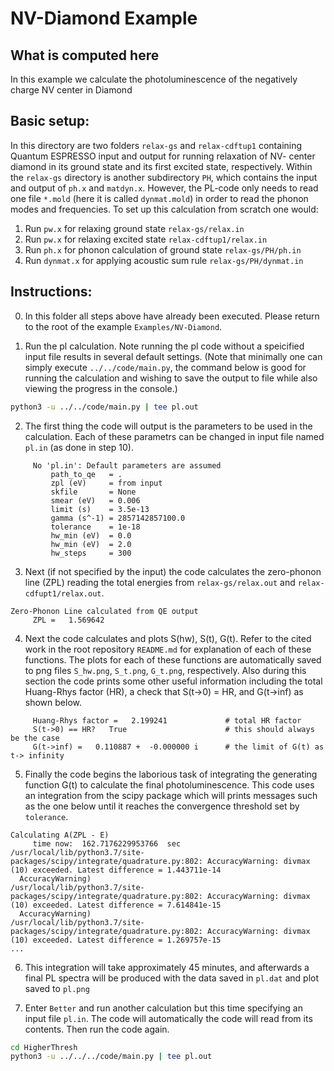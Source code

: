 NV-Diamond Example
===================================

What is computed here
-----------------------------------
In this example we calculate the photoluminescence of the negatively charge NV center in Diamond

Basic setup:
-----------------------------------
In this directory are two folders `relax-gs` and `relax-cdftup1` containing Quantum ESPRESSO input and output for running relaxation of NV- center diamond in its ground state and its first excited state, respectively. Within the `relax-gs` directory is another subdirectory `PH`, which contains the input and output of `ph.x` and `matdyn.x`. However, the PL-code only needs to read one file `*.mold` (here it is called `dynmat.mold`) in order to read the phonon modes and frequencies. To set up this calculation from scratch one would:

1. Run `pw.x` for relaxing ground state `relax-gs/relax.in`
2. Run `pw.x` for relaxing excited state `relax-cdftup1/relax.in`
3. Run `ph.x` for phonon calculation of ground state `relax-gs/PH/ph.in`
4. Run `dynmat.x` for applying acoustic sum rule `relax-gs/PH/dynmat.in`

Instructions:
-----------------------------------
0. In this folder all steps above have already been executed. Please return to the root of the example `Examples/NV-Diamond`.

1. Run the pl calculation. Note running the pl code without a speicified input file results in several default settings. (Note that minimally one can simply execute `../../code/main.py`, the command below is good for running the calculation and wishing to save the output to file while also viewing the progress in the console.)

```bash
python3 -u ../../code/main.py | tee pl.out
```

2. The first thing the code will output is the parameters to be used in the calculation. Each of these parametrs can be changed in input file named `pl.in` (as done in step 10).

```
     No 'pl.in': Default parameters are assumed
         path_to_qe   = .
         zpl (eV)     = from input
         skfile       = None
         smear (eV)   = 0.006
         limit (s)    = 3.5e-13
         gamma (s^-1) = 2857142857100.0
         tolerance    = 1e-18
         hw_min (eV)  = 0.0
         hw_min (eV)  = 2.0
         hw_steps     = 300
```

3. Next (if not specified by the input) the code calculates the zero-phonon line (ZPL) reading the total energies from `relax-gs/relax.out` and `relax-cdfupt1/relax.out`.

```
Zero-Phonon Line calculated from QE output
     ZPL =   1.569642
```

4. Next the code calculates and plots S(hw), S(t), G(t). Refer to the cited work in the root repository `README.md` for explanation of each of these functions. The plots for each of these functions are automatically saved to png files `S_hw.png`, `S_t.png`, `G_t.png`, respectively. Also during this section the code prints some other useful information including the total Huang-Rhys factor (HR), a check that S(t->0) = HR, and G(t->inf) as shown below.

```
     Huang-Rhys factor =   2.199241             # total HR factor
     S(t->0) == HR?   True                      # this should always be the case
     G(t->inf) =   0.110887 +  -0.000000 i      # the limit of G(t) as t-> infinity
```

5. Finally the code begins the laborious task of integrating the generating function G(t) to calculate the final photoluminescence. This code uses an integration from the scipy package which will prints messages such as the one below until it reaches the convergence threshold set by `tolerance`.

```
Calculating A(ZPL - E)
     time now:  162.7176229953766  sec
/usr/local/lib/python3.7/site-packages/scipy/integrate/quadrature.py:802: AccuracyWarning: divmax (10) exceeded. Latest difference = 1.443711e-14
  AccuracyWarning)
/usr/local/lib/python3.7/site-packages/scipy/integrate/quadrature.py:802: AccuracyWarning: divmax (10) exceeded. Latest difference = 7.614841e-15
  AccuracyWarning)
/usr/local/lib/python3.7/site-packages/scipy/integrate/quadrature.py:802: AccuracyWarning: divmax (10) exceeded. Latest difference = 1.269757e-15
...
```

6. This integration will take approximately 45 minutes, and afterwards a final PL spectra will be produced with the data saved in `pl.dat` and plot saved to `pl.png`


7. Enter `Better` and run another calculation but this time specifying an input file `pl.in`. The code will automatically the code will read from its contents. Then run the code again.

```bash
cd HigherThresh
python3 -u ../../../code/main.py | tee pl.out
```

